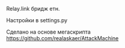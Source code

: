 Relay.link бридж етн. 

Настройки в settings.py

Сделано на основе мегаскрипта https://github.com/realaskaer/AttackMachine

